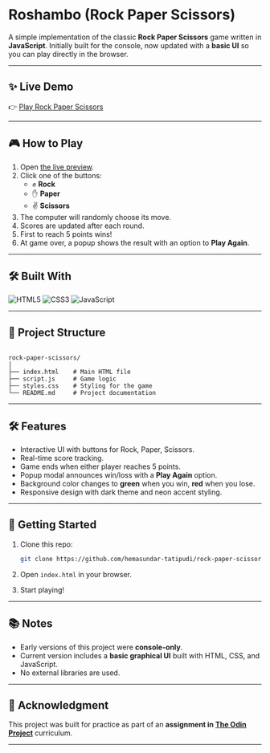# Roshambo (Rock Paper Scissors)

A simple implementation of the classic **Rock Paper Scissors** game written in **JavaScript**. Initially built for the console, now updated with a **basic UI** so you can play directly in the browser.

---

## ✨ Live Demo
👉 [Play Rock Paper Scissors](https://hemasundar-tatipudi.github.io/roshambo/)

---

## 🎮 How to Play
1. Open [the live preview](https://hemasundar-tatipudi.github.io/roshambo/).  
2. Click one of the buttons:  
   - ✊ **Rock**  
   - ✋ **Paper**  
   - ✌️ **Scissors**  
3. The computer will randomly choose its move.  
4. Scores are updated after each round.  
5. First to reach 5 points wins!  
6. At game over, a popup shows the result with an option to **Play Again**.

---

## 🛠 Built With
![HTML5](https://img.shields.io/badge/HTML5-E34F26?logo=html5&logoColor=fff&style=for-the-badge)
![CSS3](https://img.shields.io/badge/CSS3-1572B6?logo=css3&logoColor=fff&style=for-the-badge)
![JavaScript](https://img.shields.io/badge/JavaScript-F7DF1E?logo=javascript&logoColor=000&style=for-the-badge)

---

## 📂 Project Structure
```

rock-paper-scissors/
│
├── index.html    # Main HTML file
├── script.js     # Game logic
├── styles.css    # Styling for the game
└── README.md     # Project documentation

````

---

## 🛠 Features
- Interactive UI with buttons for Rock, Paper, Scissors.
- Real-time score tracking.
- Game ends when either player reaches 5 points.
- Popup modal announces win/loss with a **Play Again** option.
- Background color changes to **green** when you win, **red** when you lose.
- Responsive design with dark theme and neon accent styling.

---

## 🚀 Getting Started
1. Clone this repo:
   ```bash
   git clone https://github.com/hemasundar-tatipudi/rock-paper-scissors.git
   ```

2. Open `index.html` in your browser.

3. Start playing!

---

## 📚 Notes

* Early versions of this project were **console-only**.
* Current version includes a **basic graphical UI** built with HTML, CSS, and JavaScript.
* No external libraries are used.

---

## 📖 Acknowledgment

This project was built for practice as part of an **assignment in [The Odin Project](https://www.theodinproject.com/)** curriculum.

---